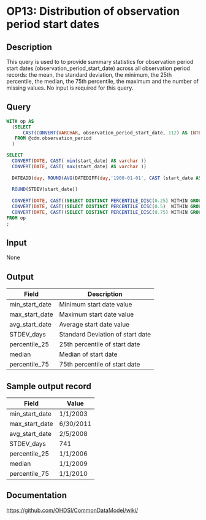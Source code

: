 <!---
Group:observation period
Name:OP13 Distribution of observation period start dates
Author:Patrick Ryan
CDM Version: 5.0
-->

# OP13: Distribution of observation period start dates

## Description
This query is used to to provide summary statistics for observation period start dates (observation_period_start_date) across all observation period records: the mean, the standard deviation, the minimum, the 25th percentile, the median, the 75th percentile, the maximum and the number of missing values. No input is required for this query.

## Query
```sql
WITH op AS
  (SELECT 
      CAST(CONVERT(VARCHAR, observation_period_start_date, 112) AS INTEGER) AS start_date
   FROM @cdm.observation_period 
  )

SELECT
  CONVERT(DATE, CAST( min(start_date) AS varchar ))                    AS min_start_date ,
  CONVERT(DATE, CAST( max(start_date) AS varchar ))                    AS max_start_date ,
  
  DATEADD(day, ROUND(AVG(DATEDIFF(day,'1900-01-01', CAST (start_date AS VARCHAR) ))), '1900-01-01') AS avg_start_date,
  
  ROUND(STDEV(start_date))                                             AS STDEV_days,
  
  CONVERT(DATE, CAST((SELECT DISTINCT PERCENTILE_DISC(0.25) WITHIN GROUP(ORDER BY start_date) FROM op) AS VARCHAR))  AS percentile_25,
  CONVERT(DATE, CAST((SELECT DISTINCT PERCENTILE_DISC(0.5)  WITHIN GROUP(ORDER BY start_date) FROM op) AS VARCHAR))  AS median ,
  CONVERT(DATE, CAST((SELECT DISTINCT PERCENTILE_DISC(0.75) WITHIN GROUP(ORDER BY start_date) FROM op) AS VARCHAR))  AS percentile_75
FROM op
;
```

## Input

None

## Output

| Field |  Description |
| --- | --- |
|  min_start_date |  Minimum start date value |
|  max_start_date |  Maximum start date value |
|  avg_start_date |  Average start date value |
|  STDEV_days |  Standard Deviation of start date |
|  percentile_25 |  25th percentile of start date |
|  median |  Median of start date |
|  percentile_75 |  75th percentile of start date |

## Sample output record

|  Field |  Value |
| --- | --- |
|  min_start_date |  1/1/2003 |
|  max_start_date |  6/30/2011 |
|  avg_start_date |  2/5/2008 |
|  STDEV_days |  741 |
|  percentile_25 |  1/1/2006 |
|  median |  1/1/2009 |
|  percentile_75 |  1/1/2010 |

## Documentation
https://github.com/OHDSI/CommonDataModel/wiki/
